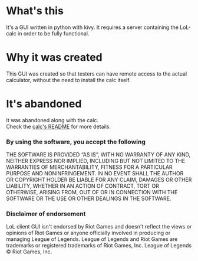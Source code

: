# What's this #

It's a GUI written in python with kivy. It requires a server containing the LoL-calc in order to be fully functional.  

# Why it was created #

This GUI was created so that testers can have remote access to the actual calculator, without the need to install the calc itself. 

# It's abandoned #
It was abandoned along with the calc.    
Check the [calc's README](https://bitbucket.org/Smith_Anderson/lol-calc/overview) for more details.

### By using the software, you accept the following ###
THE SOFTWARE IS PROVIDED “AS IS”, WITH NO WARRANTY OF ANY KIND, NEITHER EXPRESS NOR IMPLIED, INCLUDING BUT NOT LIMITED TO THE WARRANTIES OF MERCHANTABILITY, FITNESS FOR A PARTICULAR PURPOSE AND NONINFRINGEMENT. IN NO EVENT SHALL THE AUTHOR OR COPYRIGHT HOLDER BE LIABLE FOR ANY CLAIM, DAMAGES OR OTHER LIABILITY, WHETHER IN AN ACTION OF CONTRACT, TORT OR OTHERWISE, ARISING FROM, OUT OF OR IN CONNECTION WITH THE SOFTWARE OR THE USE OR OTHER DEALINGS IN THE SOFTWARE.

### Disclaimer of endorsement ###

LoL client GUI isn't endorsed by Riot Games and doesn't reflect the views or opinions of Riot Games or anyone officially involved in producing or managing League of Legends. League of Legends and Riot Games are trademarks or registered trademarks of Riot Games, Inc. League of Legends © Riot Games, Inc.
